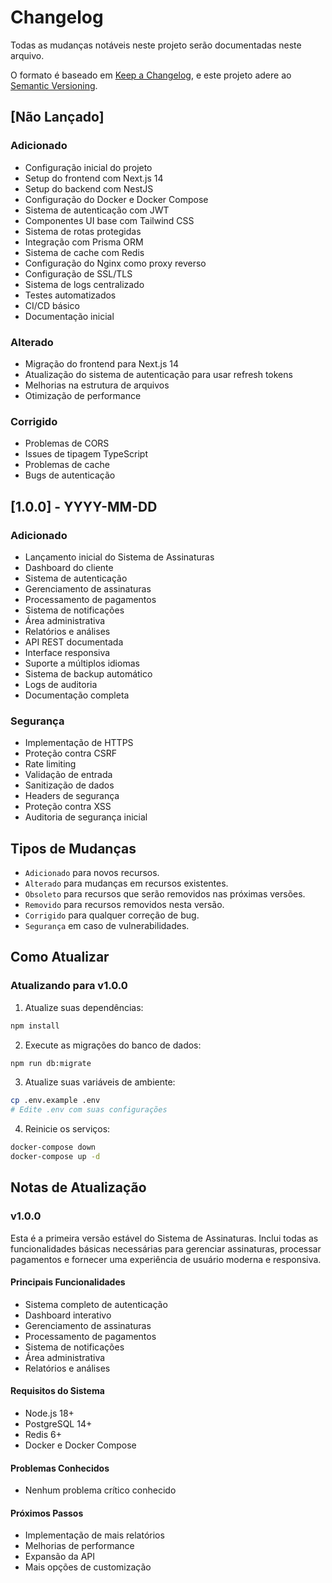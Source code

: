 # Changelog

Todas as mudanças notáveis neste projeto serão documentadas neste arquivo.

O formato é baseado em [Keep a Changelog](https://keepachangelog.com/pt-BR/1.0.0/),
e este projeto adere ao [Semantic Versioning](https://semver.org/lang/pt-BR/).

## [Não Lançado]

### Adicionado
- Configuração inicial do projeto
- Setup do frontend com Next.js 14
- Setup do backend com NestJS
- Configuração do Docker e Docker Compose
- Sistema de autenticação com JWT
- Componentes UI base com Tailwind CSS
- Sistema de rotas protegidas
- Integração com Prisma ORM
- Sistema de cache com Redis
- Configuração do Nginx como proxy reverso
- Configuração de SSL/TLS
- Sistema de logs centralizado
- Testes automatizados
- CI/CD básico
- Documentação inicial

### Alterado
- Migração do frontend para Next.js 14
- Atualização do sistema de autenticação para usar refresh tokens
- Melhorias na estrutura de arquivos
- Otimização de performance

### Corrigido
- Problemas de CORS
- Issues de tipagem TypeScript
- Problemas de cache
- Bugs de autenticação

## [1.0.0] - YYYY-MM-DD

### Adicionado
- Lançamento inicial do Sistema de Assinaturas
- Dashboard do cliente
- Sistema de autenticação
- Gerenciamento de assinaturas
- Processamento de pagamentos
- Sistema de notificações
- Área administrativa
- Relatórios e análises
- API REST documentada
- Interface responsiva
- Suporte a múltiplos idiomas
- Sistema de backup automático
- Logs de auditoria
- Documentação completa

### Segurança
- Implementação de HTTPS
- Proteção contra CSRF
- Rate limiting
- Validação de entrada
- Sanitização de dados
- Headers de segurança
- Proteção contra XSS
- Auditoria de segurança inicial

## Tipos de Mudanças

- `Adicionado` para novos recursos.
- `Alterado` para mudanças em recursos existentes.
- `Obsoleto` para recursos que serão removidos nas próximas versões.
- `Removido` para recursos removidos nesta versão.
- `Corrigido` para qualquer correção de bug.
- `Segurança` em caso de vulnerabilidades.

## Como Atualizar

### Atualizando para v1.0.0

1. Atualize suas dependências:
```bash
npm install
```

2. Execute as migrações do banco de dados:
```bash
npm run db:migrate
```

3. Atualize suas variáveis de ambiente:
```bash
cp .env.example .env
# Edite .env com suas configurações
```

4. Reinicie os serviços:
```bash
docker-compose down
docker-compose up -d
```

## Notas de Atualização

### v1.0.0

Esta é a primeira versão estável do Sistema de Assinaturas. Inclui todas as funcionalidades básicas necessárias para gerenciar assinaturas, processar pagamentos e fornecer uma experiência de usuário moderna e responsiva.

#### Principais Funcionalidades
- Sistema completo de autenticação
- Dashboard interativo
- Gerenciamento de assinaturas
- Processamento de pagamentos
- Sistema de notificações
- Área administrativa
- Relatórios e análises

#### Requisitos do Sistema
- Node.js 18+
- PostgreSQL 14+
- Redis 6+
- Docker e Docker Compose

#### Problemas Conhecidos
- Nenhum problema crítico conhecido

#### Próximos Passos
- Implementação de mais relatórios
- Melhorias de performance
- Expansão da API
- Mais opções de customização
